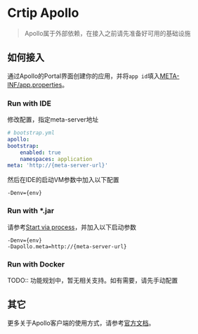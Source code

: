 # Crtip Apollo

> Apollo属于外部依赖，在接入之前请先准备好可用的基础设施

## 如何接入

通过Apollo的Portal界面创建你的应用，并将`app id`填入[META-INF/app.properties](/${artifactId}-provider/src/main/resources/META-INF/app.properties)。

### Run with IDE

修改配置，指定meta-server地址

```yaml
# bootstrap.yml
apollo:
bootstrap:
    enabled: true
    namespaces: application
meta: 'http://{meta-server-url}'
```

然后在IDE的启动VM参数中加入以下配置

```text
-Denv={env}
```

### Run with *.jar

请参考[Start via process](../quickly_start.md#start-via-process)，并加入以下启动参数

```text
-Denv={env}
-Dapollo.meta=http://{meta-server-url}
```

### Run with Docker

TODO:: 功能规划中，暂无相关支持。如有需要，请先手动配置

## 其它

更多关于Apollo客户端的使用方式，请参考[官方文档](https://github.com/ctripcorp/apollo/wiki/Java客户端使用指南)。
